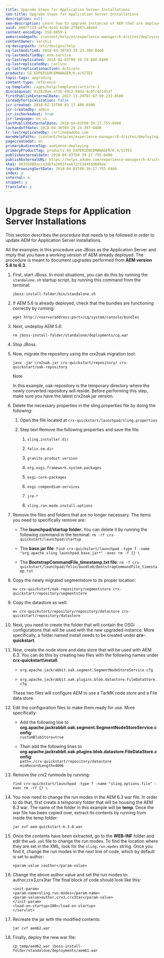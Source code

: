 ```yaml
---
title: Upgrade Steps for Application Server Installations
seo-title: Upgrade Steps for Application Server Installations
description: null
seo-description: Learn how to upgrade instances of AEM that are deployed via Application Servers.
uuid: b6077133-a4fe-4cd1-bc8d-2f8047ca8a44
content-encoding: ISO-8859-1
aemsrcnodepath: /content/help/en/experience-manager/6-4/sites/deploying/using/app-server-upgrade
contentOwner: sarchiz
cq-designpath: /etc/designs/help
cq-lastmodified: 2018-04-30T03 29 23.398-0400
cq-lastmodifiedby: msm-service
cq-lastreplicated: 2018-04-03T08 39 29.040-0400
cq-lastreplicatedby: carlino
cq-lastreplicationaction: Activate
products: SG_EXPERIENCEMANAGER/6.4/SITES
topic-tags: upgrading
content-type: reference
cq-template: /apps/help/templates/article-3
discoiquuid: 012620ae-ef3b-49c2-98da-4c0fc421d53f
firstPublishExternalDate: 2017-11-29T07:07:09.232-0500
isreadyforlocalization: false
jcr-created: 2018-02-15T08 03 17.486-0500
jcr-createdby: admin
jcr-ischeckedout: true
jcr-language: en_us
lastPublishExternalDate: 2018-04-03T08:39:27.755-0400
lochandoffdate: 2018-04-30T03 29 23.397-0400
lr-lastreplicatedby: carlino@adobe.com
moreHelpPaths: /content/help/en/experience-manager/6-4/sites/deploying/morehelp/upgrading;/content/help/en/experience-manager/6-4/sites/deploying/morehelp/upgrading
pagecreatedat: en
primaryAudienceTag: audience:deploying
primaryProductTag: products:SG_EXPERIENCEMANAGER/6.4/SITES
publishexternaldate: 2018-04-03T08 39 27.755-0400
publishExternalURL: https://helpx.adobe.com/experience-manager/6-4/sites/deploying/using/app-server-upgrade.html
sha1: d6355088acca3dbfa2e03fea672c13d455d6884e
topicBrowsingSortDate: 2018-04-03T08:39:27.755-0400
index: y
internal: n
snippet: y
translate: y
---
```


# Upgrade Steps for Application Server Installations

This section describes the procedure that needs to be followed in order to update AEM for Application Server installations.

All the examples in this procedure use JBoss as the Application Server and imply that you have a working version of AEM already deployed. The procedure is meant to document upgrades performed from **AEM version 5.6 to 6.3**.

1. First, start JBoss. In most situations, you can do this by running the `standalone.sh` startup script, by running this command from the terminal:

   ```shell
   jboss-install-folder/bin/standalone.sh
   ```

1. If AEM 5.6 is already deployed, check that the bundles are functioning correctly by running:

   ```shell
   wget http://<serveraddress:port>/cq/system/console/bundles
   ```

1. Next, undeploy AEM 5.6:

   ```shell
   rm jboss-install-folder/standalone/deployments/cq.war
   ```

1. Stop JBoss.

1. Now, migrate the repository using the crx2oak migration tool:

   ```shell
   java -jar crx2oak.jar crx-quickstart/repository/ crx-quickstart/oak-repository
   ```

   >[!NOTE]
   >
   ><p>In this example,&nbsp;oak-repository&nbsp;is the temporary directory where the newly converted repository will reside. Before performing this step, make sure you have the latest crx2oak.jar version.</p> 

1. Delete the necessary properties in the sling.properties file by doing the following:

    1. Open the file located at `crx-quickstart/launchpad/sling.properties`    
    1. Step text Remove the following properties and save the file:

        1. `sling.installer.dir`          
        
        1. `felix.cm.dir`          
        
        1. `granite.product.version`          
        
        1. `org.osgi.framework.system.packages`          
        
        1. `osgi-core-packages`          
        
        1. `osgi-compendium-services`          
        
        1. `jre-*`          
        
        1. `sling.run.mode.install.options`

1. Remove the files and folders that are no longer necessary. The items you need to specifically remove are:

    * The **launchpad/startup folder**. You can delete it by running the following command in the terminal: `rm -rf crx-quickstart/launchpad/startup`      
    
    * The **base.jar file**: `find crx-quickstart/launchpad -type f -name "org.apache.sling.launchpad.base.jar*" -exec rm -f {} \`      
    
    * The **BootstrapCommandFile_timestamp.txt file**: `rm -f crx-quickstart/launchpad/felix/bundle0/BootstrapCommandFile_timestamp.txt`

1. Copy the newly migrated segmentstore to its proper location:

   ```shell
   mv crx-quickstart/oak-repository/segmentstore crx-quickstart/repository/segmentstore
   ```

1. Copy the datastore as well:

   ```shell
   mv crx-quickstart/repository/repository/datastore crx-quickstart/repository/datastore
   ```

1. Next, you need to create the folder that will contain the OSGi configurations that will be used with the new upgraded instance. More specifically, a folder named install needs to be created under **crx-quickstart**.

1. Now, create the node store and data store that will be used with AEM 6.3. You can do this by creating two files with the following names under **crx-quickstart\install**:

    * `org.apache.jackrabbit.oak.segment.SegmentNodeStoreService.cfg`      
    
    * `org.apache.jackrabbit.oak.plugins.blob.datastore.FileDataStore.cfg`

   These two files will configure AEM to use a TarMK node store and a File data store.

1. Edit the configuration files to make them ready for use. More specifically:

    * Add the following line to **org.apache.jackrabbit.oak.segment.SegmentNodeStoreService.config**:      
      `customBlobStore=true`      
    
    * Then add the following lines to **org.apache.jackrabbit.oak.plugins.blob.datastore.FileDataStore.config**:      
      `path=./crx-quickstart/repository/datastore      
      minRecordLength=4096`

1. Remove the crx2 runmode by running:

   ```shell
   find crx-quickstart/launchpad -type f -name "sling.options.file" -exec rm -rf {} \
   ```

1. You now need to change the run modes in the AEM 6.3 war file. In order to do that, first create a temporary folder that will be housing the AEM 6.3 war. The name of the folder in this example will be **temp**. Once the war file has been copied over, extract its contents by running from inside the temp folder:

   ```shell
   jar xvf aem-quickstart-6.3.0.war
   ```

1. Once the contents have been extracted, go to the **WEB-INF** folder and edit the `web.xml` file to change the run modes. To find the location where they are set in the XML, look for the `sling.run.modes` string. Once you find it, change the run modes in the next line of code, which by default is set to author:

   ```shell
   <param-value >author</param-value>
   ```

1. Change the above author value and set the run modes to: author,crx3,crx3tar The final block of code should look like this:

   ```
   <init-param>
   <param-name>sling.run.modes</param-name>
   <param-value>author,crx3,crx3tar</param-value>
   </init-param>
   <load-on-startup>100</load-on-startup>
   </servlet>
   ```

1. Recreate the jar with the modified contents:

   ```shell
   jar cvf aem62.war
   ```

1. Finally, deploy the new war file:

   ```shell
   cp temp/aem62.war jboss-install-folder/standalone/deployments/aem61.war
   ```

